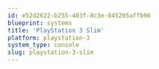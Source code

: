 ```yaml
---
id: e52d2622-b255-403f-8c3e-845205affb96
blueprint: systems
title: 'PlayStation 3 Slim'
platform: playstation-3
system_type: console
slug: playstation-3-slim
---
```

